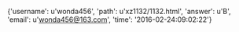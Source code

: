 {'username': u'wonda456', 'path': u'xz1132/1132.html', 'answer': u'B', 'email': u'wonda456@163.com', 'time': '2016-02-24:09:02:22'}